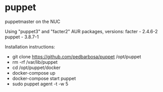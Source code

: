 puppet
======

puppetmaster on the NUC

Using "puppet3" and "facter2" AUR packages, versions:
    facter - 2.4.6-2
    puppet - 3.8.7-1

Installation instructions:
- git clone https://github.com/pedbarbosa/puppet /opt/puppet
- rm -rf /var/lib/puppet
- cd /opt/puppet/docker
- docker-compose up
- docker-compose start puppet
- sudo puppet agent -t -w 5

